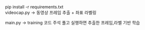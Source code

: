 pip install -r requirements.txt
</br>
videocap.py -> 동영상 프레임 추출 + 좌표 라벨링

main.py -> training 코드 주석 풀고 실행하면 추출한 프레임,라벨 기반 학습

